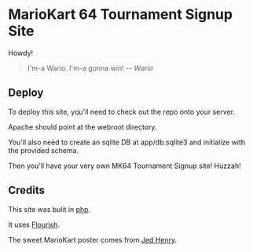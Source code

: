 # MarioKart 64 Tournament Signup Site

Howdy!

 > I'm-a Wario. I'm-a gonna win!
 > -- _Wario_

## Deploy

To deploy this site, you'll need to check out the repo onto your server.

Apache should point at the webroot directory.

You'll also need to create an sqlite DB at app/db.sqlite3 and initialize with the provided schema.

Then you'll have your very own MK64 Tournament Signup site! Huzzah!

## Credits

This site was bulit in [php](http://php.net).

It uses [Flourish](http://flourishlib.com).

The sweet MarioKart poster comes from [Jed Henry](http://mokuhankan.com/heroes/).